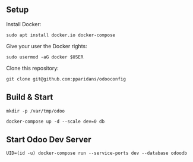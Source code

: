 ## Setup

Install Docker:
```
sudo apt install docker.io docker-compose
```

Give your user the Docker rights:
```
sudo usermod -aG docker $USER
```

Clone this repository:
```
git clone git@github.com:pparidans/odooconfig
```

## Build & Start

```
mkdir -p /var/tmp/odoo

docker-compose up -d --scale dev=0 db
```


## Start Odoo Dev Server

```
UID=(id -u) docker-compose run --service-ports dev --database odoodb
```
